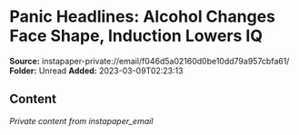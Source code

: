 # Panic Headlines: Alcohol Changes Face Shape, Induction Lowers IQ

**Source:** instapaper-private://email/f046d5a02160d0be10dd79a957cbfa61/
**Folder:** Unread
**Added:** 2023-03-09T02:23:13




## Content
*Private content from instapaper_email*

